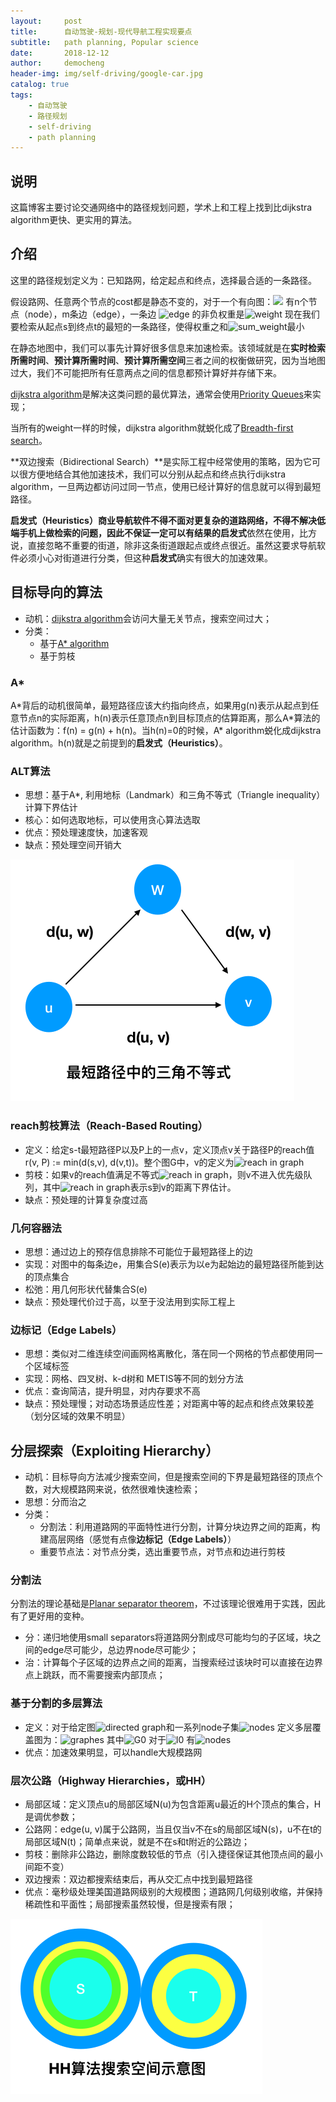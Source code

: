 ```yaml
---
layout:     post
title:      自动驾驶-规划-现代导航工程实现要点
subtitle:   path planning, Popular science
date:       2018-12-12
author:     democheng
header-img: img/self-driving/google-car.jpg
catalog: true
tags:
    - 自动驾驶
    - 路径规划
    - self-driving
    - path planning
---
```


## 说明
这篇博客主要讨论交通网络中的路径规划问题，学术上和工程上找到比dijkstra algorithm更快、更实用的算法。

## 介绍

这里的路径规划定义为：已知路网，给定起点和终点，选择最合适的一条路径。

假设路网、任意两个节点的cost都是静态不变的，对于一个有向图：<img src="http://latex.codecogs.com/gif.latex? G = (V, E) }"/>  有n个节点（node），m条边（edge），一条边 <img src="https://latex.codecogs.com/svg.latex?\Large&space; edge(u, v) }" title="edge" /> 的非负权重是<img src="https://latex.codecogs.com/svg.latex?\Large&space; weight(u, v) }" title="weight" /> 现在我们要检索从起点s到终点t的最短的一条路径，使得权重之和<img src="https://latex.codecogs.com/svg.latex?\Large&space; d(u, v) }" title="sum_weight" />最小

在静态地图中，我们可以事先计算好很多信息来加速检索。该领域就是在**实时检索所需时间**、**预计算所需时间**、**预计算所需空间**三者之间的权衡做研究，因为当地图过大，我们不可能把所有任意两点之间的信息都预计算好并存储下来。

[dijkstra algorithm](https://en.wikipedia.org/wiki/Dijkstra%27s_algorithm)是解决这类问题的最优算法，通常会使用[Priority Queues](https://en.wikipedia.org/wiki/Priority_queue)来实现；

当所有的weight一样的时候，dijkstra algorithm就蜕化成了[Breadth-first search](https://en.wikipedia.org/wiki/Breadth-first_search)。

**双边搜索（Bidirectional Search）**是实际工程中经常使用的策略，因为它可以很方便地结合其他加速技术，我们可以分别从起点和终点执行dijkstra algorithm，一旦两边都访问过同一节点，使用已经计算好的信息就可以得到最短路径。

**启发式（Heuristics）**商业导航软件不得不面对更复杂的道路网络，不得不解决低端手机上做检索的问题，因此不保证一定可以有结果的**启发式**依然在使用，比方说，直接忽略不重要的街道，除非这条街道跟起点或终点很近。虽然这要求导航软件必须小心对街道进行分类，但这种**启发式**确实有很大的加速效果。

## 目标导向的算法
- 动机：[dijkstra algorithm](https://en.wikipedia.org/wiki/Dijkstra%27s_algorithm)会访问大量无关节点，搜索空间过大；
- 分类：
  - 基于[A* algorithm](https://en.wikipedia.org/wiki/A*_search_algorithm)
  - 基于剪枝

### A\*
A\*背后的动机很简单，最短路径应该大约指向终点，如果用g(n)表示从起点到任意节点n的实际距离，h(n)表示任意顶点n到目标顶点的估算距离，那么A\*算法的估计函数为：f(n) = g(n) + h(n)。当h(n)=0的时候，A\* algorithm蜕化成dijkstra algorithm。h(n)就是之前提到的**启发式（Heuristics）**。

### ALT算法
- 思想：基于A\*, 利用地标（Landmark）和三角不等式（Triangle inequality）计算下界估计
- 核心：如何选取地标，可以使用贪心算法选取
- 优点：预处理速度快，加速客观
- 缺点：预处理空间开销大

![inequation](https://github.com/democheng/democheng.github.io/raw/master/img/self-driving/inequation.png)

### reach剪枝算法（Reach-Based Routing）
- 定义：给定s-t最短路径P以及P上的一点v，定义顶点v关于路径P的reach值r(v, P) := min(d(s,v), d(v,t))。整个图G中，v的定义为<img src="https://latex.codecogs.com/svg.latex?\Large&space; r(v,G):=max_{P}\{r(v,P)\} }" title="reach in graph" /> 
- 剪枝：如果v的reach值满足不等式<img src="https://latex.codecogs.com/svg.latex?\Large&space; r(v,G) < min(\underline{d}(s,v), \underline{d}(v,t)) }" title="reach in graph" />，则v不进入优先级队列，其中<img src="https://latex.codecogs.com/svg.latex?\Large&space; \underline{d}(s,v) }" title="reach in graph" />表示s到v的距离下界估计。
- 缺点：预处理的计算复杂度过高

### 几何容器法
- 思想：通过边上的预存信息排除不可能位于最短路径上的边
- 实现：对图中的每条边e，用集合S(e)表示为以e为起始边的最短路径所能到达的顶点集合
- 松弛：用几何形状代替集合S(e)
- 缺点：预处理代价过于高，以至于没法用到实际工程上

### 边标记（Edge Labels）
- 思想：类似对二维连续空间画网格离散化，落在同一个网格的节点都使用同一个区域标签
- 实现：网格、四叉树、k-d树和 METIS等不同的划分方法
- 优点：查询简洁，提升明显，对内存要求不高
- 缺点：预处理慢；对动态场景适应性差；对距离中等的起点和终点效果较差（划分区域的效果不明显）

## 分层探索（Exploiting Hierarchy）
- 动机：目标导向方法减少搜索空间，但是搜索空间的下界是最短路径的顶点个数，对大规模路网来说，依然很难快速检索；
- 思想：分而治之
- 分类：
  - 分割法：利用道路网的平面特性进行分割，计算分块边界之间的距离，构建高层网络（感觉有点像**边标记（Edge Labels）**）
  - 重要节点法：对节点分类，选出重要节点，对节点和边进行剪枝

### 分割法
分割法的理论基础是[Planar separator theorem](https://en.wikipedia.org/wiki/Planar_separator_theorem)，不过该理论很难用于实践，因此有了更好用的变种。
- 分：递归地使用small separators将道路网分割成尽可能均匀的子区域，块之间的edge尽可能少，总边界node尽可能少；
- 治：计算每个子区域的边界点之间的距离，当搜索经过该块时可以直接在边界点上跳跃，而不需要搜索内部顶点；

### 基于分割的多层算法
- 定义：对于给定图<img src="https://latex.codecogs.com/svg.latex?\Large&space; G = (V, E) }" title="directed graph" />和一系列node子集<img src="https://latex.codecogs.com/svg.latex?\Large&space; V := V_{0} \supseteq V_{1} \supseteq V_{2} ... \supseteq V_{L} }" title="nodes" />  定义多层覆盖图为：<img src="https://latex.codecogs.com/svg.latex?\Large&space; g := (G_{0}, G_{1}, ... , G_{L}) }" title="graphes" />  其中<img src="https://latex.codecogs.com/svg.latex?\Large&space; G_{0} := G }" title="G0" />  对于<img src="https://latex.codecogs.com/svg.latex?\Large&space; l > 0 }" title="l0" /> 有<img src="https://latex.codecogs.com/svg.latex?\Large&space; G_{l} := (V_{l}, E_{l}), E_{l} := \{(s, t) \in V_{l} \times V_{l} |\ in\ G_{l-1}, exists\ a\ shortest\ path\ P = <s, u_{1}, u_{2}, ..., u_{k}, t>, \forall i, u_{i} \in V_{l}\} }" title="nodes" />
- 优点：加速效果明显，可以handle大规模路网

### 层次公路（Highway Hierarchies，或HH）
- 局部区域：定义顶点u的局部区域N(u)为包含距离u最近的H个顶点的集合，H是调优参数；
- 公路网：edge(u, v)属于公路网，当且仅当v不在s的局部区域N(s)，u不在t的局部区域N(t)；简单点来说，就是不在s和t附近的公路边；
- 剪枝：删除非公路边，删除度数较低的节点（引入捷径保证其他顶点间的最小间距不变）
- 双边搜索：双边都搜索结束后，再从交汇点中找到最短路径
- 优点：毫秒级处理美国道路网级别的大规模图；道路网几何级别收缩，并保持稀疏性和平面性；局部搜索虽然较慢，但是搜索有限；

![HH](https://github.com/democheng/democheng.github.io/raw/master/img/self-driving/HH.png)
